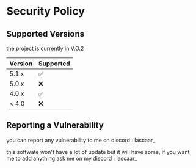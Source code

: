 # Security Policy

## Supported Versions

the project is currently in V.O.2

| Version | Supported          |
| ------- | ------------------ |
| 5.1.x   | :white_check_mark: |
| 5.0.x   | :x:                |
| 4.0.x   | :white_check_mark: |
| < 4.0   | :x:                |

## Reporting a Vulnerability

you can report any vulnerability to me on discord : lascaar_

this softwate won't have a lot of update but it will have some, if you want me to add anything ask me on my discord : lascaar_

